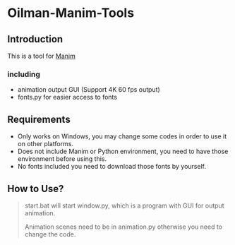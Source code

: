 # Oilman-Manim-Tools
## Introduction
This is a tool for [Manim](https://raw.githubusercontent.com/3b1b/manim)

### including
* animation output GUI (Support 4K 60 fps output)
* fonts.py for easier access to fonts
## Requirements
* Only works on Windows, you may change some codes in order to use it on other platforms.
* Does not include Manim or Python environment, you need to have those environment before using this.
* No fonts included you need to download those fonts by yourself.
## How to Use?
> start.bat will start window.py, which is a program with GUI for output animation.
> 
> Animation scenes need to be in animation.py otherwise you need to change the code.